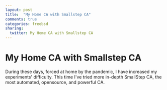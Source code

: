 ```yaml
---
layout: post
title:  "My Home CA with Smallstep CA"
comments: true
categories: freebsd
sharing:
  twitter: My Home CA with Smallstep CA
---
```

# My Home CA with Smallstep CA

During these days, forced at home by the pandemic, I have increased my experiments' difficulty. This time I've tried more in-depth SmallStep CA, the most automated, opensource, and powerful CA.